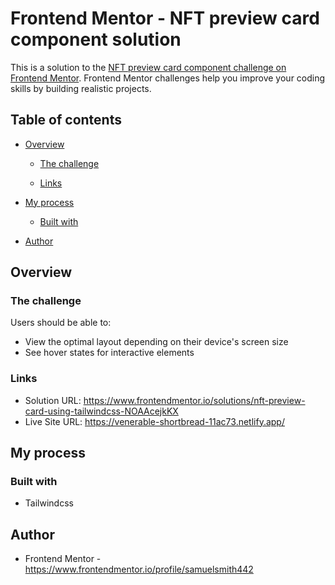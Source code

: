 # Frontend Mentor - NFT preview card component solution

This is a solution to the [NFT preview card component challenge on Frontend Mentor](https://www.frontendmentor.io/challenges/nft-preview-card-component-SbdUL_w0U). Frontend Mentor challenges help you improve your coding skills by building realistic projects. 

## Table of contents

- [Overview](#overview)
  - [The challenge](#the-challenge)
  
  - [Links](#links)
- [My process](#my-process)
  - [Built with](#built-with)
 
- [Author](#author)




## Overview

### The challenge

Users should be able to:

- View the optimal layout depending on their device's screen size
- See hover states for interactive elements


### Links

- Solution URL: https://www.frontendmentor.io/solutions/nft-preview-card-using-tailwindcss-NOAAcejkKX
- Live Site URL: https://venerable-shortbread-11ac73.netlify.app/

## My process

### Built with

- Tailwindcss




## Author

- Frontend Mentor - https://www.frontendmentor.io/profile/samuelsmith442
